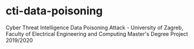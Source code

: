 # cti-data-poisoning
Cyber Threat Intelligence Data Poisoning Attack - University of Zagreb, Faculty of Electrical Engineering and Computing Master's Degree Project 2019/2020
